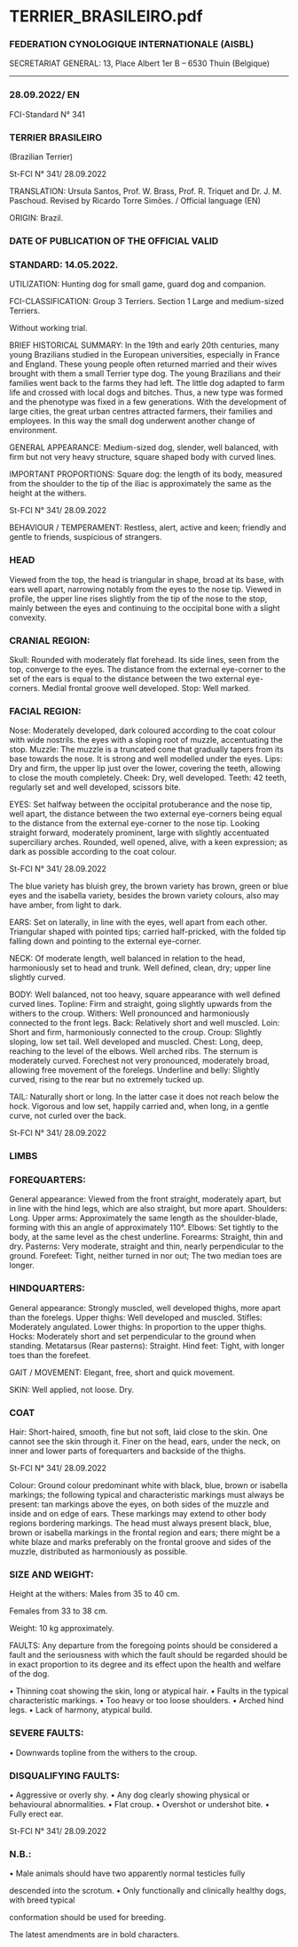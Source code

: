 # TERRIER_BRASILEIRO.pdf



### FEDERATION CYNOLOGIQUE INTERNATIONALE (AISBL)


SECRETARIAT GENERAL: 13, Place Albert 1er  B – 6530 Thuin (Belgique)
______________________________________________________________________________


### 28.09.2022/ EN



FCI-Standard N° 341

### TERRIER BRASILEIRO


(Brazilian Terrier)




St-FCI N° 341/ 28.09.2022


TRANSLATION: Ursula Santos, Prof. W. Brass, Prof. R. Triquet and
Dr. J.  M. Paschoud. Revised by Ricardo Torre Simões. / Official
language (EN)

ORIGIN: Brazil.

### DATE OF PUBLICATION OF THE OFFICIAL VALID



### STANDARD: 14.05.2022.



UTILIZATION: Hunting dog for small game, guard dog and
companion.

FCI-CLASSIFICATION:   Group  3    Terriers.
Section 1  Large and medium-sized
Terriers.

Without working trial.

BRIEF HISTORICAL SUMMARY:  In the 19th and early 20th
centuries, many young Brazilians studied in the European universities,
especially in France and England.
These young people often returned married and their wives brought
with them a small Terrier type dog. The young Brazilians and their
families went back to the farms they had left. The little dog adapted to
farm life and crossed with local dogs and bitches. Thus, a new type
was formed and the phenotype was fixed in a few generations.
With the development of large cities, the great urban centres attracted
farmers, their families and employees. In this way the small dog
underwent another change of environment.

GENERAL APPEARANCE: Medium-sized dog, slender, well
balanced, with firm but not very heavy structure, square shaped body
with curved lines.

IMPORTANT PROPORTIONS: Square dog: the length of its body,
measured from the shoulder to the tip of the iliac is approximately the
same as the height at the withers.


St-FCI N° 341/ 28.09.2022


BEHAVIOUR / TEMPERAMENT: Restless, alert, active and keen;
friendly and gentle to friends, suspicious of strangers.

### HEAD


Viewed from the top, the head is triangular in shape, broad at its base,
with ears well apart, narrowing notably from the eyes to the nose tip.
Viewed in profile, the upper line rises slightly from the tip of the nose
to the stop, mainly between the eyes and continuing to the occipital
bone with a slight convexity.

### CRANIAL REGION:


Skull: Rounded with moderately flat forehead.  Its side lines, seen
from the top, converge to the eyes.  The distance from the external
eye-corner to the set of the ears is equal to the distance between the
two external eye-corners.  Medial frontal groove well developed.
Stop: Well marked.

### FACIAL REGION:


Nose: Moderately developed, dark coloured according to the coat
colour with wide nostrils.
the eyes with a sloping root of muzzle, accentuating the stop.
Muzzle: The muzzle is a truncated cone that gradually tapers from
its base towards the nose.  It is strong and well modelled under the
eyes.
Lips: Dry and firm, the upper lip just over the lower, covering the
teeth, allowing to close the mouth completely.
Cheek: Dry, well developed.
Teeth: 42 teeth, regularly set and well developed, scissors bite.

EYES: Set halfway between the occipital protuberance and the nose
tip, well apart, the distance between the two external eye-corners being
equal to the distance from the external eye-corner to the nose tip.
Looking straight forward, moderately prominent, large with slightly
accentuated superciliary arches. Rounded, well opened, alive, with a
keen expression; as dark as possible according to the coat colour.



St-FCI N° 341/ 28.09.2022


The blue variety has bluish grey, the brown variety has brown, green
or blue eyes and the isabella variety, besides the brown variety colours,
also may have amber, from light to dark.

EARS: Set on laterally, in line with the eyes, well apart from each
other.  Triangular shaped with pointed tips; carried half-pricked, with
the folded tip falling down and pointing to the external eye-corner.

NECK: Of moderate length, well balanced in relation to the head,
harmoniously set to head and trunk. Well defined, clean, dry; upper
line slightly curved.

BODY: Well balanced, not too heavy, square appearance with well
defined curved lines.
Topline: Firm and straight, going slightly upwards from the withers to
the croup.
Withers: Well pronounced and harmoniously connected to the front
legs.
Back: Relatively short and well muscled.
Loin: Short and firm, harmoniously connected to the croup.
Croup: Slightly sloping, low set tail.  Well developed and muscled.
Chest: Long, deep, reaching to the level of the elbows. Well arched
ribs. The sternum is moderately curved. Forechest not very
pronounced, moderately broad, allowing free movement of the
forelegs.
Underline and belly: Slightly curved, rising to the rear but no
extremely tucked up.

TAIL: Naturally short or long. In the latter case it does not reach
below the hock. Vigorous and low set, happily carried and, when long,
in a gentle curve, not curled over the back.




St-FCI N° 341/ 28.09.2022

### LIMBS



### FOREQUARTERS:


General appearance: Viewed from the front straight, moderately apart,
but in line with the hind legs, which are also straight, but more apart.
Shoulders: Long.
Upper arms: Approximately the same length as the shoulder-blade,
forming with this an angle of approximately 110°.
Elbows: Set tightly to the body, at the same level as the chest
underline.
Forearms: Straight, thin and dry.
Pasterns: Very moderate, straight and thin, nearly perpendicular to the
ground.
Forefeet: Tight, neither turned in nor out; The two median toes are
longer.

### HINDQUARTERS:


General appearance: Strongly muscled, well developed thighs, more
apart than the forelegs.
Upper thighs: Well developed and muscled.
Stifles: Moderately angulated.
Lower thighs: In proportion to the upper thighs.
Hocks: Moderately short and set perpendicular to the ground when
standing.
Metatarsus (Rear pasterns): Straight.
Hind feet: Tight, with longer toes than the forefeet.

GAIT / MOVEMENT: Elegant, free, short and quick movement.

SKIN: Well applied, not loose. Dry.


### COAT


Hair: Short-haired, smooth, fine but not soft, laid close to the skin.
One cannot see the skin through it. Finer on the head, ears, under the
neck, on inner and lower parts of forequarters and backside of the
thighs.


St-FCI N° 341/ 28.09.2022

Colour: Ground colour predominant white with black, blue, brown or
isabella markings; the following typical and characteristic markings
must always be present: tan markings above the eyes, on both sides of
the muzzle and inside and on edge of ears. These markings may extend
to other body regions bordering markings.
The head must always present black, blue, brown or isabella markings
in the frontal region and ears; there might be a white blaze and marks
preferably on the frontal groove and sides of the muzzle, distributed
as harmoniously as possible.

### SIZE AND WEIGHT:


Height at the withers: Males
from 35 to 40 cm.



Females  from 33 to 38 cm.

Weight: 10 kg approximately.

FAULTS: Any departure from the foregoing points should be
considered a fault and the seriousness with which the fault should be
regarded should be in exact proportion to its degree and its effect upon
the health and welfare of the dog.

• Thinning coat showing the skin, long or atypical hair.
• Faults in the typical characteristic markings.
• Too heavy or too loose shoulders.
• Arched hind legs.
• Lack of harmony, atypical build.

### SEVERE FAULTS:


• Downwards topline from the withers to the croup.

### DISQUALIFYING FAULTS:


• Aggressive or overly shy.
• Any dog clearly showing physical or behavioural abnormalities.
• Flat croup.
• Overshot or undershot bite.
• Fully erect ear.


St-FCI N° 341/ 28.09.2022



### N.B.:


• Male animals should have two apparently normal testicles fully

descended into the scrotum.
• Only functionally and clinically healthy dogs, with breed typical

conformation should be used for breeding.


The latest amendments are in bold characters.





